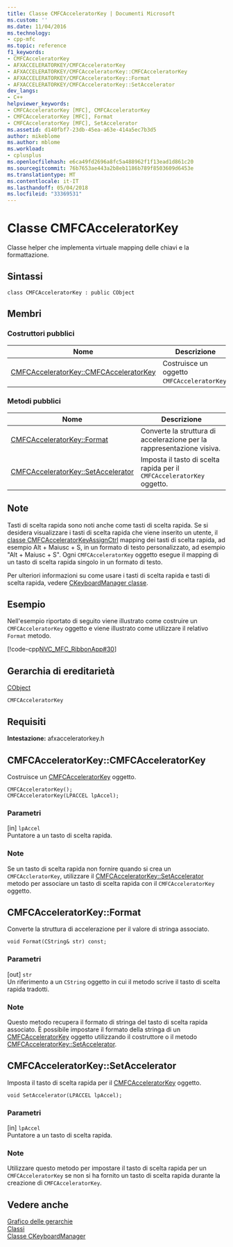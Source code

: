 ```yaml
---
title: Classe CMFCAcceleratorKey | Documenti Microsoft
ms.custom: ''
ms.date: 11/04/2016
ms.technology:
- cpp-mfc
ms.topic: reference
f1_keywords:
- CMFCAcceleratorKey
- AFXACCELERATORKEY/CMFCAcceleratorKey
- AFXACCELERATORKEY/CMFCAcceleratorKey::CMFCAcceleratorKey
- AFXACCELERATORKEY/CMFCAcceleratorKey::Format
- AFXACCELERATORKEY/CMFCAcceleratorKey::SetAccelerator
dev_langs:
- C++
helpviewer_keywords:
- CMFCAcceleratorKey [MFC], CMFCAcceleratorKey
- CMFCAcceleratorKey [MFC], Format
- CMFCAcceleratorKey [MFC], SetAccelerator
ms.assetid: d140fbf7-23db-45ea-a63e-414a5ec7b3d5
author: mikeblome
ms.author: mblome
ms.workload:
- cplusplus
ms.openlocfilehash: e6ca49fd2696a8fc5a488962f1f13ead1d861c20
ms.sourcegitcommit: 76b7653ae443a2b8eb1186b789f8503609d6453e
ms.translationtype: MT
ms.contentlocale: it-IT
ms.lasthandoff: 05/04/2018
ms.locfileid: "33369531"
---
```

# <a name="cmfcacceleratorkey-class"></a>Classe CMFCAcceleratorKey
Classe helper che implementa virtuale mapping delle chiavi e la formattazione.  
  
## <a name="syntax"></a>Sintassi  
  
```  
class CMFCAcceleratorKey : public CObject  
```  
  
## <a name="members"></a>Membri  
  
### <a name="public-constructors"></a>Costruttori pubblici  
  
|Nome|Descrizione|  
|----------|-----------------|  
|[CMFCAcceleratorKey::CMFCAcceleratorKey](#cmfcacceleratorkey)|Costruisce un oggetto `CMFCAcceleratorKey`.|  
  
### <a name="public-methods"></a>Metodi pubblici  
  
|Nome|Descrizione|  
|----------|-----------------|  
|[CMFCAcceleratorKey::Format](#format)|Converte la struttura di accelerazione per la rappresentazione visiva.|  
|[CMFCAcceleratorKey::SetAccelerator](#setaccelerator)|Imposta il tasto di scelta rapida per il `CMFCAcceleratorKey` oggetto.|  
  
## <a name="remarks"></a>Note  
 Tasti di scelta rapida sono noti anche come tasti di scelta rapida. Se si desidera visualizzare i tasti di scelta rapida che viene inserito un utente, il [classe CMFCAcceleratorKeyAssignCtrl](../../mfc/reference/cmfcacceleratorkeyassignctrl-class.md) mapping dei tasti di scelta rapida, ad esempio Alt + Maiusc + S, in un formato di testo personalizzato, ad esempio "Alt + Maiusc + S". Ogni `CMFCAcceleratorKey` oggetto esegue il mapping di un tasto di scelta rapida singolo in un formato di testo.  
  
 Per ulteriori informazioni su come usare i tasti di scelta rapida e tasti di scelta rapida, vedere [CKeyboardManager classe](../../mfc/reference/ckeyboardmanager-class.md).  
  
## <a name="example"></a>Esempio  
 Nell'esempio riportato di seguito viene illustrato come costruire un `CMFCAcceleratorKey` oggetto e viene illustrato come utilizzare il relativo `Format` metodo.  
  
 [!code-cpp[NVC_MFC_RibbonApp#30](../../mfc/reference/codesnippet/cpp/cmfcacceleratorkey-class_1.cpp)]  
  
## <a name="inheritance-hierarchy"></a>Gerarchia di ereditarietà  
 [CObject](../../mfc/reference/cobject-class.md)  
  
 `CMFCAcceleratorKey`   
  
## <a name="requirements"></a>Requisiti  
 **Intestazione:** afxacceleratorkey.h  
  
##  <a name="cmfcacceleratorkey"></a>  CMFCAcceleratorKey::CMFCAcceleratorKey  
 Costruisce un [CMFCAcceleratorKey](../../mfc/reference/cmfcacceleratorkey-class.md) oggetto.  
  
```  
CMFCAcceleratorKey();  
CMFCAcceleratorKey(LPACCEL lpAccel);
```  
  
### <a name="parameters"></a>Parametri  
 [in] `lpAccel`  
 Puntatore a un tasto di scelta rapida.  
  
### <a name="remarks"></a>Note  
 Se un tasto di scelta rapida non fornire quando si crea un `CMFCAccleratorKey`, utilizzare il [CMFCAcceleratorKey::SetAccelerator](#setaccelerator) metodo per associare un tasto di scelta rapida con il `CMFCAcceleratorKey` oggetto.  
  
##  <a name="format"></a>  CMFCAcceleratorKey::Format  
 Converte la struttura di accelerazione per il valore di stringa associato.  
  
```  
void Format(CString& str) const;  
```  
  
### <a name="parameters"></a>Parametri  
 [out] `str`  
 Un riferimento a un `CString` oggetto in cui il metodo scrive il tasto di scelta rapida tradotti.  
  
### <a name="remarks"></a>Note  
 Questo metodo recupera il formato di stringa del tasto di scelta rapida associato. È possibile impostare il formato della stringa di un [CMFCAcceleratorKey](../../mfc/reference/cmfcacceleratorkey-class.md) oggetto utilizzando il costruttore o il metodo [CMFCAcceleratorKey::SetAccelerator](#setaccelerator).  
  
##  <a name="setaccelerator"></a>  CMFCAcceleratorKey::SetAccelerator  
 Imposta il tasto di scelta rapida per il [CMFCAcceleratorKey](../../mfc/reference/cmfcacceleratorkey-class.md) oggetto.  
  
```  
void SetAccelerator(LPACCEL lpAccel);
```  
  
### <a name="parameters"></a>Parametri  
 [in] `lpAccel`  
 Puntatore a un tasto di scelta rapida.  
  
### <a name="remarks"></a>Note  
 Utilizzare questo metodo per impostare il tasto di scelta rapida per un `CMFCAcceleratorKey` se non si ha fornito un tasto di scelta rapida durante la creazione di `CMFCAcceleratorKey`.  
  
## <a name="see-also"></a>Vedere anche  
 [Grafico delle gerarchie](../../mfc/hierarchy-chart.md)   
 [Classi](../../mfc/reference/mfc-classes.md)   
 [Classe CKeyboardManager](../../mfc/reference/ckeyboardmanager-class.md)
